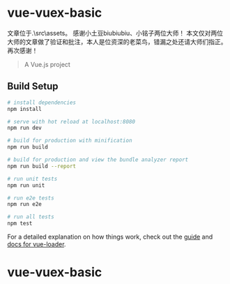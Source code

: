 # vue-vuex-basic
文章位于.\src\assets。
感谢小土豆biubiubiu、小铭子两位大师！
本文仅对两位大师的文章做了验证和批注，本人是位资深的老菜鸟，错漏之处还请大师们指正。再次感谢！
> A Vue.js project

## Build Setup

``` bash
# install dependencies
npm install

# serve with hot reload at localhost:8080
npm run dev

# build for production with minification
npm run build

# build for production and view the bundle analyzer report
npm run build --report

# run unit tests
npm run unit

# run e2e tests
npm run e2e

# run all tests
npm test
```

For a detailed explanation on how things work, check out the [guide](http://vuejs-templates.github.io/webpack/) and [docs for vue-loader](http://vuejs.github.io/vue-loader).
# vue-vuex-basic

